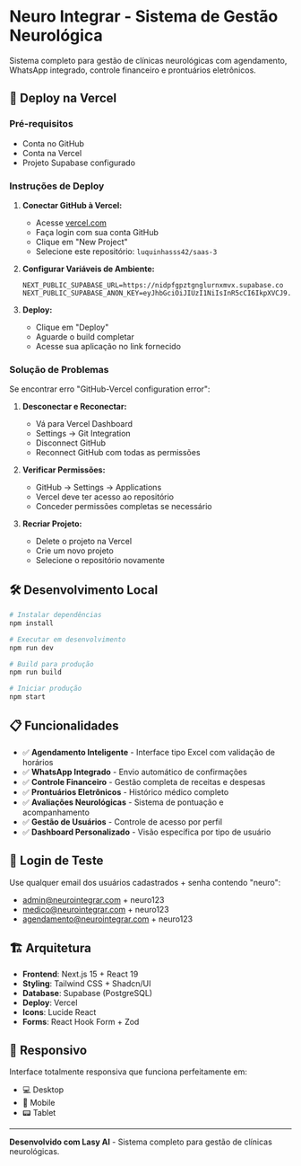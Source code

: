 # Neuro Integrar - Sistema de Gestão Neurológica

Sistema completo para gestão de clínicas neurológicas com agendamento, WhatsApp integrado, controle financeiro e prontuários eletrônicos.

## 🚀 Deploy na Vercel

### Pré-requisitos
- Conta no GitHub
- Conta na Vercel
- Projeto Supabase configurado

### Instruções de Deploy

1. **Conectar GitHub à Vercel:**
   - Acesse [vercel.com](https://vercel.com)
   - Faça login com sua conta GitHub
   - Clique em "New Project"
   - Selecione este repositório: `luquinhasss42/saas-3`

2. **Configurar Variáveis de Ambiente:**
   ```
   NEXT_PUBLIC_SUPABASE_URL=https://nidpfgpztgnglurnxmvx.supabase.co
   NEXT_PUBLIC_SUPABASE_ANON_KEY=eyJhbGciOiJIUzI1NiIsInR5cCI6IkpXVCJ9.eyJpc3MiOiJzdXBhYmFzZSIsInJlZiI6Im9ycXFqc3R5b2RjYW9sdHp2Y3VkIiwicm9sZSI6ImFub24iLCJpYXQiOjE3NTUwMTQ5NzAsImV4cCI6MjA3MDU5MDk3MH0.k7T45zXpzBTHHXt3fjGgxVF4QTNJ6iDtG4Vic6f7ENk
   ```

3. **Deploy:**
   - Clique em "Deploy"
   - Aguarde o build completar
   - Acesse sua aplicação no link fornecido

### Solução de Problemas

Se encontrar erro "GitHub-Vercel configuration error":

1. **Desconectar e Reconectar:**
   - Vá para Vercel Dashboard
   - Settings → Git Integration
   - Disconnect GitHub
   - Reconnect GitHub com todas as permissões

2. **Verificar Permissões:**
   - GitHub → Settings → Applications
   - Vercel deve ter acesso ao repositório
   - Conceder permissões completas se necessário

3. **Recriar Projeto:**
   - Delete o projeto na Vercel
   - Crie um novo projeto
   - Selecione o repositório novamente

## 🛠️ Desenvolvimento Local

```bash
# Instalar dependências
npm install

# Executar em desenvolvimento
npm run dev

# Build para produção
npm run build

# Iniciar produção
npm start
```

## 📋 Funcionalidades

- ✅ **Agendamento Inteligente** - Interface tipo Excel com validação de horários
- ✅ **WhatsApp Integrado** - Envio automático de confirmações
- ✅ **Controle Financeiro** - Gestão completa de receitas e despesas
- ✅ **Prontuários Eletrônicos** - Histórico médico completo
- ✅ **Avaliações Neurológicas** - Sistema de pontuação e acompanhamento
- ✅ **Gestão de Usuários** - Controle de acesso por perfil
- ✅ **Dashboard Personalizado** - Visão específica por tipo de usuário

## 🔐 Login de Teste

Use qualquer email dos usuários cadastrados + senha contendo "neuro":
- admin@neurointegrar.com + neuro123
- medico@neurointegrar.com + neuro123
- agendamento@neurointegrar.com + neuro123

## 🏗️ Arquitetura

- **Frontend**: Next.js 15 + React 19
- **Styling**: Tailwind CSS + Shadcn/UI
- **Database**: Supabase (PostgreSQL)
- **Deploy**: Vercel
- **Icons**: Lucide React
- **Forms**: React Hook Form + Zod

## 📱 Responsivo

Interface totalmente responsiva que funciona perfeitamente em:
- 💻 Desktop
- 📱 Mobile
- 📟 Tablet

---

**Desenvolvido com Lasy AI** - Sistema completo para gestão de clínicas neurológicas.
